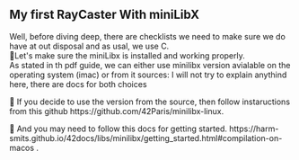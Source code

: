 ## My first RayCaster With miniLibX
Well, before diving deep, there are checklists we need to make sure we do have at out disposal and as usal, we use C.<br>
📎Let's make sure the miniLibx is installed and working properly.<br>
As stated in th pdf guide, we can either use minilibx version avialable on the operating system (imac) or from it sources: I will not try to explain anythind here, there are docs for both choices <br>
  <p>🥇 If you decide to use the version from the source, then follow instaructions from this github  https://github.com/42Paris/minilibx-linux.</p>
  <p>🥈 And you may need to follow this docs for getting started. https://harm-smits.github.io/42docs/libs/minilibx/getting_started.html#compilation-on-macos . </p>
